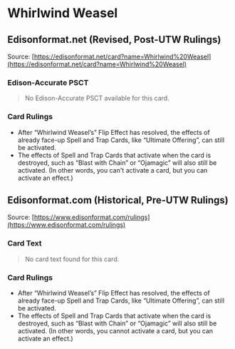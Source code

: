 # Whirlwind Weasel

## Edisonformat.net (Revised, Post-UTW Rulings)

Source: [https://edisonformat.net/card?name=Whirlwind%20Weasel](https://edisonformat.net/card?name=Whirlwind%20Weasel)

### Edison-Accurate PSCT

> No Edison-Accurate PSCT available for this card.

### Card Rulings

*   After “Whirlwind Weasel’s” Flip Effect has resolved, the effects of already face-up Spell and Trap Cards, like “Ultimate Offering”, can still be activated.
*   The effects of Spell and Trap Cards that activate when the card is destroyed, such as “Blast with Chain” or “Ojamagic” will also still be activated. (In other words, you can't activate a card, but you can activate an effect.)


## Edisonformat.com (Historical, Pre-UTW Rulings)

Source: [https://www.edisonformat.com/rulings](https://www.edisonformat.com/rulings)

### Card Text

> No card text found for this card.

### Card Rulings

*   After “Whirlwind Weasel’s” Flip Effect has resolved, the effects of already face-up Spell and Trap Cards, like “Ultimate Offering”, can still be activated.
*   The effects of Spell and Trap Cards that activate when the card is destroyed, such as “Blast with Chain” or “Ojamagic” will also still be activated. (In other words, you cannot activate a card, but you can activate an effect.)


